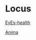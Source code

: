 # Locus

[EyEs-health](https://Strg-zn.github.io/Locus//睑黡.md)

[Anima](https://github.com/Strg-zn/Locus/blob/master/Anima.md)
